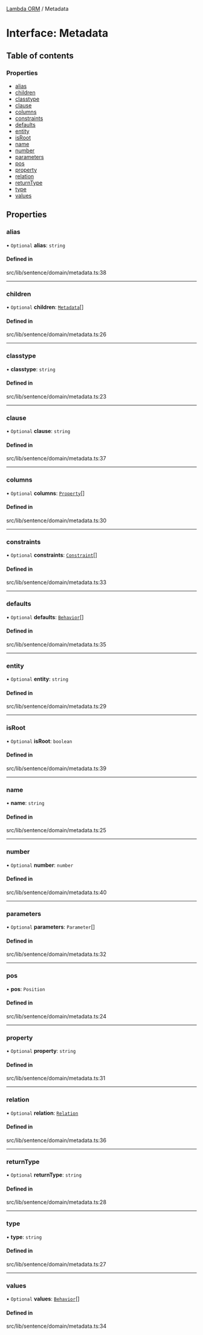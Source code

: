 [Lambda ORM](../README.md) / Metadata

# Interface: Metadata

## Table of contents

### Properties

- [alias](Metadata.md#alias)
- [children](Metadata.md#children)
- [classtype](Metadata.md#classtype)
- [clause](Metadata.md#clause)
- [columns](Metadata.md#columns)
- [constraints](Metadata.md#constraints)
- [defaults](Metadata.md#defaults)
- [entity](Metadata.md#entity)
- [isRoot](Metadata.md#isroot)
- [name](Metadata.md#name)
- [number](Metadata.md#number)
- [parameters](Metadata.md#parameters)
- [pos](Metadata.md#pos)
- [property](Metadata.md#property)
- [relation](Metadata.md#relation)
- [returnType](Metadata.md#returntype)
- [type](Metadata.md#type)
- [values](Metadata.md#values)

## Properties

### alias

• `Optional` **alias**: `string`

#### Defined in

src/lib/sentence/domain/metadata.ts:38

___

### children

• `Optional` **children**: [`Metadata`](Metadata.md)[]

#### Defined in

src/lib/sentence/domain/metadata.ts:26

___

### classtype

• **classtype**: `string`

#### Defined in

src/lib/sentence/domain/metadata.ts:23

___

### clause

• `Optional` **clause**: `string`

#### Defined in

src/lib/sentence/domain/metadata.ts:37

___

### columns

• `Optional` **columns**: [`Property`](Property.md)[]

#### Defined in

src/lib/sentence/domain/metadata.ts:30

___

### constraints

• `Optional` **constraints**: [`Constraint`](Constraint.md)[]

#### Defined in

src/lib/sentence/domain/metadata.ts:33

___

### defaults

• `Optional` **defaults**: [`Behavior`](Behavior.md)[]

#### Defined in

src/lib/sentence/domain/metadata.ts:35

___

### entity

• `Optional` **entity**: `string`

#### Defined in

src/lib/sentence/domain/metadata.ts:29

___

### isRoot

• `Optional` **isRoot**: `boolean`

#### Defined in

src/lib/sentence/domain/metadata.ts:39

___

### name

• **name**: `string`

#### Defined in

src/lib/sentence/domain/metadata.ts:25

___

### number

• `Optional` **number**: `number`

#### Defined in

src/lib/sentence/domain/metadata.ts:40

___

### parameters

• `Optional` **parameters**: `Parameter`[]

#### Defined in

src/lib/sentence/domain/metadata.ts:32

___

### pos

• **pos**: `Position`

#### Defined in

src/lib/sentence/domain/metadata.ts:24

___

### property

• `Optional` **property**: `string`

#### Defined in

src/lib/sentence/domain/metadata.ts:31

___

### relation

• `Optional` **relation**: [`Relation`](Relation.md)

#### Defined in

src/lib/sentence/domain/metadata.ts:36

___

### returnType

• `Optional` **returnType**: `string`

#### Defined in

src/lib/sentence/domain/metadata.ts:28

___

### type

• **type**: `string`

#### Defined in

src/lib/sentence/domain/metadata.ts:27

___

### values

• `Optional` **values**: [`Behavior`](Behavior.md)[]

#### Defined in

src/lib/sentence/domain/metadata.ts:34
